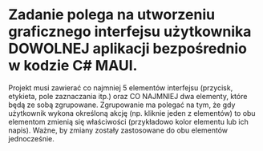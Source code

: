 # Zadanie polega na utworzeniu graficznego interfejsu użytkownika DOWOLNEJ aplikacji bezpośrednio w kodzie C# MAUI. 

Projekt musi zawierać co najmniej 5 elementów interfejsu (przycisk, etykieta, pole zaznaczania itp.) oraz CO NAJMNIEJ dwa elementy, które będą ze sobą zgrupowane. Zgrupowanie ma polegać na tym, że gdy użytkownik wykona określoną akcję (np. kliknie jeden z elementów) to obu elementom zmienią się właściwości (przykładowo kolor elementu lub ich napis). Ważne, by zmiany zostały zastosowane do obu elementów jednocześnie.
